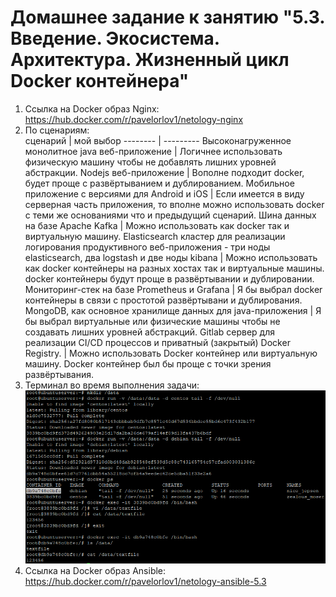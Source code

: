 # Домашнее задание к занятию "5.3. Введение. Экосистема. Архитектура. Жизненный цикл Docker контейнера"
1. Ссылка на Docker образ Nginx: https://hub.docker.com/r/pavelorlov1/netology-nginx
2. По сценариям:  
   сценарий | мой выбор
   -------- | ---------
   Высоконагруженное монолитное java веб-приложение | Логичнее использовать физическую машину чтобы не добавлять лишних уровней абстракции.
   Nodejs веб-приложение | Вополне подходит docker, будет проще с развёртыванием и дублированием.
   Мобильное приложение c версиями для Android и iOS | Если имеется в виду серверная часть приложения, то вполне можно использовать docker с теми же основаниями что и предыдущий сценарий.
   Шина данных на базе Apache Kafka | Можно использовать как docker так и виртуальную машину.
   Elasticsearch кластер для реализации логирования продуктивного веб-приложения - три ноды elasticsearch, два logstash и две ноды kibana | Можно использовать как docker контейнеры на разных хостах так и виртуальные машины. docker контейнеры будут проще в развёртывании и дублировании.
   Мониторинг-стек на базе Prometheus и Grafana | Я бы выбрал docker контейнеры в связи с простотой развёртывани и дублирования.
   MongoDB, как основное хранилище данных для java-приложения | Я бы выбрал виртуальные или физические машины чтобы не создавать лишних уровней абстракций.
   Gitlab сервер для реализации CI/CD процессов и приватный (закрытый) Docker Registry. | Можно использовать Docker контейнер или виртуальную машину. Docker контейнер был бы проще с точки зрения развёртывания.
3. Терминал во время выполнения задачи:  
   ![data](./pictures/data1.PNG)  
4. Ссылка на Docker образ Ansible: https://hub.docker.com/r/pavelorlov1/netology-ansible-5.3